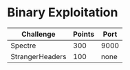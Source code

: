 # Binary Exploitation

| Challenge           | Points | Port |
| --------------------| ------ | ---- |
| Spectre             | 300    | 9000 |
| StrangerHeaders     | 100    | none |
